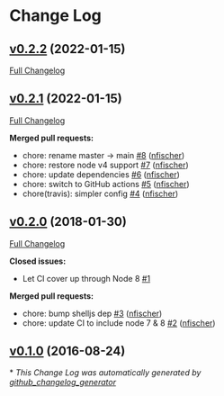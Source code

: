 # Change Log

## [v0.2.2](https://github.com/nfischer/shelljs-plugin-tr/tree/v0.2.2) (2022-01-15)
[Full Changelog](https://github.com/nfischer/shelljs-plugin-tr/compare/v0.2.1...v0.2.2)

## [v0.2.1](https://github.com/nfischer/shelljs-plugin-tr/tree/v0.2.1) (2022-01-15)
[Full Changelog](https://github.com/nfischer/shelljs-plugin-tr/compare/v0.2.0...v0.2.1)

**Merged pull requests:**

- chore: rename master -\> main [\#8](https://github.com/nfischer/shelljs-plugin-tr/pull/8) ([nfischer](https://github.com/nfischer))
- chore: restore node v4 support [\#7](https://github.com/nfischer/shelljs-plugin-tr/pull/7) ([nfischer](https://github.com/nfischer))
- chore: update dependencies [\#6](https://github.com/nfischer/shelljs-plugin-tr/pull/6) ([nfischer](https://github.com/nfischer))
- chore: switch to GitHub actions [\#5](https://github.com/nfischer/shelljs-plugin-tr/pull/5) ([nfischer](https://github.com/nfischer))
- chore\(travis\): simpler config [\#4](https://github.com/nfischer/shelljs-plugin-tr/pull/4) ([nfischer](https://github.com/nfischer))

## [v0.2.0](https://github.com/nfischer/shelljs-plugin-tr/tree/v0.2.0) (2018-01-30)
[Full Changelog](https://github.com/nfischer/shelljs-plugin-tr/compare/v0.1.0...v0.2.0)

**Closed issues:**

- Let CI cover up through Node 8 [\#1](https://github.com/nfischer/shelljs-plugin-tr/issues/1)

**Merged pull requests:**

- chore: bump shelljs dep [\#3](https://github.com/nfischer/shelljs-plugin-tr/pull/3) ([nfischer](https://github.com/nfischer))
- chore: update CI to include node 7 & 8 [\#2](https://github.com/nfischer/shelljs-plugin-tr/pull/2) ([nfischer](https://github.com/nfischer))

## [v0.1.0](https://github.com/nfischer/shelljs-plugin-tr/tree/v0.1.0) (2016-08-24)


\* *This Change Log was automatically generated by [github_changelog_generator](https://github.com/skywinder/Github-Changelog-Generator)*